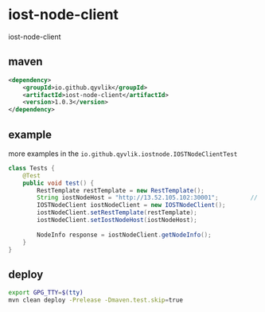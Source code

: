 # iost-node-client

iost-node-client

## maven

```xml
<dependency>
    <groupId>io.github.qyvlik</groupId>
    <artifactId>iost-node-client</artifactId>
    <version>1.0.3</version>
</dependency>
```

## example

more examples in the `io.github.qyvlik.iostnode.IOSTNodeClientTest`

```java
class Tests {
    @Test
    public void test() {
        RestTemplate restTemplate = new RestTemplate();
        String iostNodeHost = "http://13.52.105.102:30001";         // 测试链, testnet
        IOSTNodeClient iostNodeClient = new IOSTNodeClient();
        iostNodeClient.setRestTemplate(restTemplate);
        iostNodeClient.setIostNodeHost(iostNodeHost);
        
        NodeInfo response = iostNodeClient.getNodeInfo();
    }
}
```

## deploy

```bash
export GPG_TTY=$(tty)
mvn clean deploy -Prelease -Dmaven.test.skip=true
```

